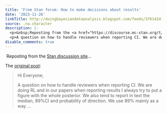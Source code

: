 ```yaml
---
title: 'From Stan forum: How to make decisions about results'
date: '2023-11-26'
linkTitle: http://doingbayesiandataanalysis.blogspot.com/feeds/3761424741095443993/comments/default
source: .na.character
description: |-
  <p>&nbsp;Reposting from the <a href="https://discourse.mc-stan.org/t/help-in-reply-to-reviewer-regarding-ci/33416">Stan discussion site</a>...</p><p>The <a href="https://discourse.mc-stan.org/t/help-in-reply-to-reviewer-regarding-ci/33416">original post</a>:</p><div class="cooked"><p></p><blockquote><p>Hi Everyone,</p>
  <p>A question on how to handle reviewers when reporting CI. We are doing RL and in our papers when reporting results I always try to put a figure with the whole posterior. We also tend to report in text the median, 89%CI and probability of direction. We use 89% mainly as a way ...
disable_comments: true
---
```

<p>&nbsp;Reposting from the <a href="https://discourse.mc-stan.org/t/help-in-reply-to-reviewer-regarding-ci/33416">Stan discussion site</a>...</p><p>The <a href="https://discourse.mc-stan.org/t/help-in-reply-to-reviewer-regarding-ci/33416">original post</a>:</p><div class="cooked"><p></p><blockquote><p>Hi Everyone,</p>
<p>A question on how to handle reviewers when reporting CI. We are doing RL and in our papers when reporting results I always try to put a figure with the whole posterior. We also tend to report in text the median, 89%CI and probability of direction. We use 89% mainly as a way ...
